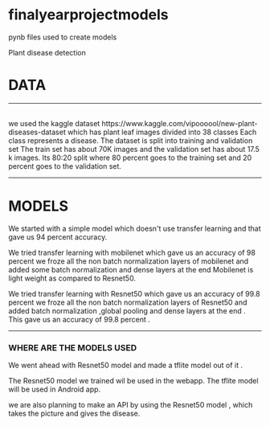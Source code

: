 # finalyearprojectmodels
pynb files used to create models 

Plant disease detection 
<br>

<h1><b>DATA</b></h1>
<hr>
<br>
we used the kaggle dataset 
<a> https://www.kaggle.com/vipoooool/new-plant-diseases-dataset</a> 
which has plant leaf images divided into 38 classes 
Each class represents a disease.
The dataset is split into training and validation set 
The train set has about 70K images and the validation set has about 17.5 k images. 
Its  80:20 split where 80 percent goes to the training set and 20 percent goes to the validation set.
<hr>
<h1><b>MODELS</b></h1>
We started with a simple model which doesn't use transfer learning and that  gave us 94 percent accuracy.

We tried transfer learning with mobilenet which gave us an accuracy of 98 percent 
we froze all the non batch normalization layers of mobilenet and added some batch normalization and dense layers at the end 
Mobilenet is light weight as compared to Resnet50.

We tried transfer learning with Resnet50 which gave us an accuracy of 99.8 percent 
we froze all the non batch normalization 
layers of Resnet50 and added batch normalization ,global pooling and dense layers at the end . 
This gave us an accuracy of 99.8 percent .

<hr>
<h3><b>WHERE ARE THE MODELS USED</b></h3>

We went ahead with Resnet50 model and made a tflite model out of it . 

The Resnet50 model we trained wil be used in the webapp.
The tflite model will be used in Android app. 

we are also planning to make an API by using the Resnet50 model , which takes the picture and gives the disease.
